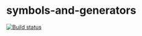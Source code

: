 # symbols-and-generators
[![Build status](https://ci.appveyor.com/api/projects/status/akfibjv1b330hw6q?svg=true)](https://ci.appveyor.com/project/Suren73/symbols-and-generators)
